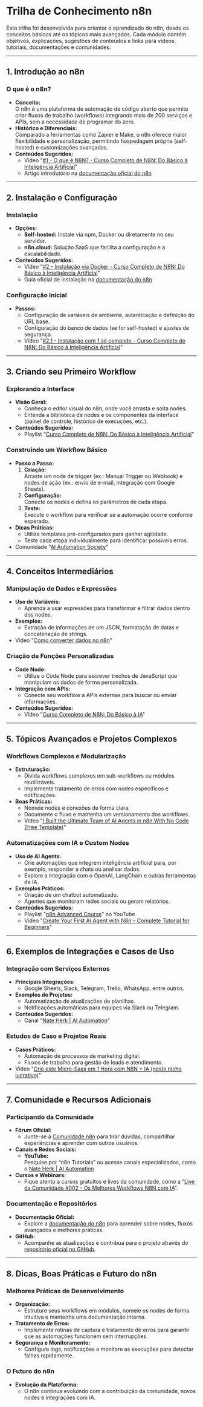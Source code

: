 # Trilha de Conhecimento n8n

Esta trilha foi desenvolvida para orientar o aprendizado do n8n, desde os conceitos básicos até os tópicos mais avançados. Cada módulo contém objetivos, explicações, sugestões de conteúdos e links para vídeos, tutoriais, documentações e comunidades.

---

## 1. Introdução ao n8n

### O que é o n8n?
- **Conceito:**  
  O n8n é uma plataforma de automação de código aberto que permite criar fluxos de trabalho (workflows) integrando mais de 200 serviços e APIs, sem a necessidade de programar do zero.
- **Histórico e Diferenciais:**  
  Comparado a ferramentas como Zapier e Make, o n8n oferece maior flexibilidade e personalização, permitindo hospedagem própria (self-hosted) e customizações avançadas.
- **Conteúdos Sugeridos:**  
  - Vídeo "[#1 - O que é N8N? - Curso Completo de N8N: Do Básico à Inteligência Artificial](https://www.youtube.com/watch?v=Tkqtd5zVkYc&list=PLPH5yL5ZVjjW7cRT4COVLiQqujaN3sHlG&index=1)"  
  - Artigo introdutório na [documentação oficial do n8n](https://docs.n8n.io/)

---

## 2. Instalação e Configuração

### Instalação
- **Opções:**  
  - **Self-hosted:** Instale via npm, Docker ou diretamente no seu servidor.
  - **n8n.cloud:** Solução SaaS que facilita a configuração e a escalabilidade.
- **Conteúdos Sugeridos:**  
  - Vídeo "[#2 - Instalação via Docker - Curso Completo de N8N: Do Básico à Inteligência Artificial](https://www.youtube.com/watch?v=8hQ1u0TAyAc&list=PLPH5yL5ZVjjW7cRT4COVLiQqujaN3sHlG&index=2)"  
  - Guia oficial de instalação na [documentação do n8n](https://docs.n8n.io/hosting/installation/docker/)

### Configuração Inicial
- **Passos:**  
  - Configuração de variáveis de ambiente, autenticação e definição do URL base.
  - Configuração do banco de dados (se for self-hosted) e ajustes de segurança.
  - Vídeo "[#2.1 - Instalação com 1 só comando - Curso Completo de N8N: Do Básico à Inteligência Artificial](https://www.youtube.com/watch?v=Sy3UCrF5qbA&list=PLPH5yL5ZVjjW7cRT4COVLiQqujaN3sHlG&index=3)"  

---

## 3. Criando seu Primeiro Workflow

### Explorando a Interface
- **Visão Geral:**  
  - Conheça o editor visual do n8n, onde você arrasta e solta nodes.
  - Entenda a biblioteca de nodes e os componentes da interface (painel de controle, histórico de execuções, etc.).
- **Conteúdos Sugeridos:**  
  - Playlist "[Curso Completo de N8N: Do Básico à Inteligência Artificial](https://www.youtube.com/playlist?list=PLPH5yL5ZVjjW7cRT4COVLiQqujaN3sHlG)"  

### Construindo um Workflow Básico
- **Passo a Passo:**
  1. **Criação:**  
     Arraste um node de trigger (ex.: Manual Trigger ou Webhook) e nodes de ação (ex.: envio de e-mail, integração com Google Sheets).
  2. **Configuração:**  
     Conecte os nodes e defina os parâmetros de cada etapa.
  3. **Teste:**  
     Execute o workflow para verificar se a automação ocorre conforme esperado.
- **Dicas Práticas:**  
  - Utilize templates pré-configurados para ganhar agilidade.
  - Teste cada etapa individualmente para identificar possíveis erros.
- Comunidade "[AI Automation Society](https://www.skool.com/ai-automation-society)"

---

## 4. Conceitos Intermediários

### Manipulação de Dados e Expressões
- **Uso de Variáveis:**  
  - Aprenda a usar expressões para transformar e filtrar dados dentro dos nodes.
- **Exemplos:**  
  - Extração de informações de um JSON, formatação de datas e concatenação de strings.
- Vídeo "[Como converter dados no n8n](https://www.youtube.com/watch?v=_CzeB-eYB70)"

### Criação de Funções Personalizadas
- **Code Node:**  
  - Utilize o Code Node para escrever trechos de JavaScript que manipulam os dados de forma personalizada.
- **Integração com APIs:**  
  - Conecte seu workflow a APIs externas para buscar ou enviar informações.
- **Conteúdos Sugeridos:**  
  - Vídeo "[Curso Completo de N8N: Do Básico à IA](https://www.youtube.com/watch?v=cabAQj_e-Ww)"  

---

## 5. Tópicos Avançados e Projetos Complexos

### Workflows Complexos e Modularização
- **Estruturação:**  
  - Divida workflows complexos em sub-workflows ou módulos reutilizáveis.
  - Implemente tratamento de erros com nodes específicos e notificações.
- **Boas Práticas:**  
  - Nomeie nodes e conexões de forma clara.
  - Documente o fluxo e mantenha um versionamento dos workflows.
  - Vídeo "[I Built the Ultimate Team of AI Agents in n8n With No Code (Free Template)]([https://www.youtube.com/watch?v=cabAQj_e-Ww](https://www.youtube.com/watch?v=9FuNtfsnRNo&t=1266s))"  

### Automatizações com IA e Custom Nodes
- **Uso de AI Agents:**  
  - Crie automações que integrem inteligência artificial para, por exemplo, responder a chats ou analisar dados.
  - Explore a integração com o OpenAI, LangChain e outras ferramentas de IA.
- **Exemplos Práticos:**  
  - Criação de um chatbot automatizado.
  - Agentes que monitoram redes sociais ou geram relatórios.
- **Conteúdos Sugeridos:**  
  - Playlist "[n8n Advanced Course](https://www.youtube.com/playlist?list=PLlET0GsrLUL5bxmx5c1H1Ms_OtOPYZIEG)" no YouTube  
  - Vídeo "[Create Your First AI Agent with N8n – Complete Tutorial for Beginners](https://www.youtube.com/watch?v=fsOl5l_zKXI)"  

---

## 6. Exemplos de Integrações e Casos de Uso

### Integração com Serviços Externos
- **Principais Integrações:**  
  - Google Sheets, Slack, Telegram, Trello, WhatsApp, entre outros.
- **Exemplos de Projetos:**  
  - Automatização de atualizações de planilhas.
  - Notificações automáticas para equipes via Slack ou Telegram.
- **Conteúdos Sugeridos:**  
  - Canal "[Nate Herk | AI Automation](https://www.youtube.com/@nateherk/videos)"   

### Estudos de Caso e Projetos Reais
- **Casos Práticos:**  
  - Automação de processos de marketing digital.
  - Fluxos de trabalho para gestão de leads e atendimento.
- Vídeo "[Crie este Micro-Saas em 1 Hora com N8N + IA (neste nicho lucrativo)](https://www.youtube.com/watch?v=VeP_yOShfeY)"   


---

## 7. Comunidade e Recursos Adicionais

### Participando da Comunidade
- **Fórum Oficial:**  
  - Junte-se à [Comunidade n8n](https://community.n8n.io/) para tirar dúvidas, compartilhar experiências e aprender com outros usuários.  
- **Canais e Redes Sociais:**  
  - **YouTube:**  
    Pesquise por “n8n Tutorials” ou acesse canais especializados, como o [Nate Herk | AI Automation](https://www.youtube.com/@nateherk/videos)  
- **Cursos e Webinars:**  
  - Fique atento a cursos gratuitos e lives da comunidade, como a “[Live da Comunidade #002 - Os Melhores Workflows N8N com IA](https://www.youtube.com/watch?v=bQ3q9uzk19I)”.  

### Documentação e Repositórios
- **Documentação Oficial:**  
  - Explore a [documentação do n8n](https://docs.n8n.io/) para aprender sobre nodes, fluxos avançados e melhores práticas.
- **GitHub:**  
  - Acompanhe as atualizações e contribua para o projeto através do [repositório oficial no GitHub](https://github.com/n8n-io/n8n).

---

## 8. Dicas, Boas Práticas e Futuro do n8n

### Melhores Práticas de Desenvolvimento
- **Organização:**  
  - Estruture seus workflows em módulos, nomeie os nodes de forma intuitiva e mantenha uma documentação interna.
- **Tratamento de Erros:**  
  - Implemente rotinas de captura e tratamento de erros para garantir que as automações funcionem sem interrupções.
- **Segurança e Monitoramento:**  
  - Configure logs, notificações e monitore as execuções para detectar falhas rapidamente.

### O Futuro do n8n
- **Evolução da Plataforma:**  
  - O n8n continua evoluindo com a contribuição da comunidade, novos nodes e integrações com IA.
